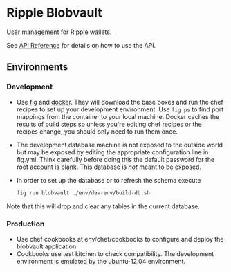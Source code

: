 # Ripple Blobvault

User management for Ripple wallets.

See [API Reference](http://docs.blobvaultv1.apiary.io/) for details on how to use the API.

## Environments

### Development

* Use [fig](http://orchardup.github.io/fig/) and [docker](https://www.docker.io/). They
  will download the base boxes and run the chef   recipes to set up your development
  environment. Use `fig ps` to find port mappings from the container to your local
  machine. Docker caches the results of build steps so unless you're editing chef
  recipes or the recipes change, you should only need to run them once.

* The development database machine is not exposed to the outside world but may be exposed
  by editing the appropriate configuration line in fig.yml. Think carefully before doing this
  the default password for the root account is blank. This database is *not* meant to be exposed.

* In order to set up the database or to refresh the schema execute

  ```bash
  fig run blobvault ./env/dev-env/build-db.sh
  ```

Note that this will drop and clear any tables in the current database.

### Production

* Use chef cookbooks at env/chef/cookbooks to configure and deploy the blobvault application
* Cookbooks use test kitchen to check compatibility. The development environment is emulated by
  the ubuntu-12.04 environment.
